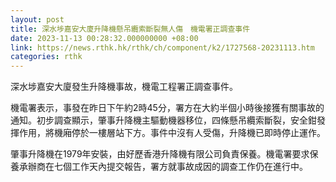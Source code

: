 ```yaml
---
layout: post
title: 深水埗嘉安大廈升降機懸吊纜索斷裂無人傷　機電署正調查事件
date: 2023-11-13 00:28:32.000000000 +08:00
link: https://news.rthk.hk/rthk/ch/component/k2/1727568-20231113.htm
categories: rthk
---
```


深水埗嘉安大廈發生升降機事故，機電工程署正調查事件。

機電署表示，事發在昨日下午約2時45分，署方在大約半個小時後接獲有關事故的通知。初步調查顯示，肇事升降機主驅動機器移位，四條懸吊纜索斷裂，安全鉗發揮作用，將機廂停於一樓層站下方。事件中沒有人受傷，升降機已即時停止運作。

肇事升降機在1979年安裝，由好歷香港升降機有限公司負責保養。機電署要求保養承辦商在七個工作天內提交報告，署方就事故成因的調查工作仍在進行中。
